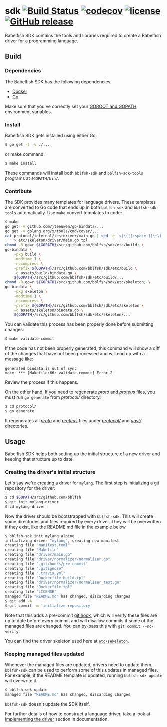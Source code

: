 # sdk [![Build Status](https://travis-ci.org/bblfsh/sdk.svg?branch=master)](https://travis-ci.org/bblfsh/sdk) [![codecov](https://codecov.io/gh/bblfsh/sdk/branch/master/graph/badge.svg)](https://codecov.io/gh/bblfsh/sdk) [![license](https://img.shields.io/badge/license-GPL--3.0-blue.svg)](https://github.com/bblfsh/sdk/blob/master/LICENSE) [![GitHub release](https://img.shields.io/github/release/bblfsh/sdk.svg)](https://github.com/bblfsh/sdk/releases)

Babelfish SDK contains the tools and libraries
required to create a Babelfish driver for a programming language.

## Build

### Dependencies

The Babelfish SDK has the following dependencies:

* [Docker](https://www.docker.com/get-docker)
* [Go](https://golang.org/dl/)

Make sure that you've correctly set your [GOROOT and
GOPATH](https://golang.org/doc/code.html#Workspaces) environment variables.

### Install

Babelfish SDK gets installed using either Go:

```bash
$ go get -t -v ./...
```

or make command:

```bash
$ make install
```

These commands will install both `bblfsh-sdk` and `bblfsh-sdk-tools` programs
at `$GOPATH/bin/`.

### Contribute

The SDK provides many templates for language drivers.
These templates are converted to Go code that ends up in both `bblfsh-sdk` and `bblfsh-sdk-tools` automatically. Use `make` convert templates to code:

```bash
$ make
go get -v github.com/jteeuwen/go-bindata/...
go get -v golang.org/x/tools/cmd/cover/...
cat protocol/internal/testdriver/main.go | sed -e 's|\([[:space:]]\+\).*//REPLACE:\(.*\)|\1\2|g' \
	> etc/skeleton/driver/main.go.tpl
chmod -R go=r ${GOPATH}/src/github.com/bblfsh/sdk/etc/build; \
go-bindata \
	-pkg build \
	-modtime 1 \
	-nocompress \
	-prefix ${GOPATH}/src/github.com/bblfsh/sdk/etc/build \
	-o assets/build/bindata.go \
	${GOPATH}/src/github.com/bblfsh/sdk/etc/build/...
chmod -R go=r ${GOPATH}/src/github.com/bblfsh/sdk/etc/skeleton; \
go-bindata \
	-pkg skeleton \
	-modtime 1 \
	-nocompress \
	-prefix ${GOPATH}/src/github.com/bblfsh/sdk/etc/skeleton \
	-o assets/skeleton/bindata.go \
	${GOPATH}/src/github.com/bblfsh/sdk/etc/skeleton/...
```

You can validate this process has been properly done before submitting changes:

```bash
$ make validate-commit
```

If the code has not been properly generated,
this command will show a diff of the changes that have not been processed
and will end up with a message like:

```
generated bindata is out of sync
make: *** [Makefile:66: validate-commit] Error 2
```

Review the process if this happens.

On the other hand, If you need to regenerate *[proto](https://developers.google.com/protocol-buffers/)*  and *[proteus](https://github.com/src-d/proteus)* files, you must run `go generate` from *protocol/* directory:

```bash
$ cd protocol/
$ go generate
```

It regenerates all *[proto](https://developers.google.com/protocol-buffers/)* and *[proteus](https://github.com/src-d/proteus)* files under *[protocol/](https://github.com/bblfsh/sdk/tree/master/protocol)* and *[uast/](https://github.com/bblfsh/sdk/tree/master/uast)* directories.

## Usage

Babelfish SDK helps both setting up the initial structure of a new driver
and keeping that structure up to date.

### Creating the driver's initial structure

Let's say we're creating a driver for `mylang`. The first step is initializing a git
repository for the driver:

```bash
$ cd $GOPATH/src/github.com/bblfsh
$ git init mylang-driver
$ cd mylang-driver
```

Now the driver should be bootstrapped with `bblfsh-sdk`. This will create some
directories and files required by every driver. They will be overwritten if they
exist, like the README.md file in the example below.

```bash
$ bblfsh-sdk init mylang alpine
initializing driver "mylang", creating new manifest
creating file "manifest.toml"
creating file "Makefile"
creating file "driver/main.go"
creating file "driver/normalizer/normalizer.go"
creating file ".git/hooks/pre-commit"
creating file ".gitignore"
creating file ".travis.yml"
creating file "Dockerfile.build.tpl"
creating file "driver/normalizer/normalizer_test.go"
creating file "Dockerfile.tpl"
creating file "LICENSE"
managed file "README.md" has changed, discarding changes
$ git add -A
$ git commit -m 'initialize repository'
```

Note that this adds a pre-commit [git
hook](https://git-scm.com/book/en/v2/Customizing-Git-Git-Hooks), which will verify
these files are up to date before every commit and will disallow commits if some
of the managed files are changed. You can by-pass this with `git commit
--no-verify`.

You can find the driver skeleton used here at [`etc/sekeleton`](etc/skeleton).

### Keeping managed files updated

Whenever the managed files are updated, drivers need to update them.
`bblfsh-sdk` can be used to perform some of this updates in managed files.
For example, if the README template is updated,
running `bblfsh-sdk update` will overwrite it.

```bash
$ bblfsh-sdk update
managed file "README.md" has changed, discarding changes
```

`bblfsh-sdk` doesn't update the SDK itself.

For further details of how to construct a language driver,
take a look at [Implementing the driver](https://doc.bblf.sh/driver/sdk.html#implementing-the-driver)
section in documentation.
